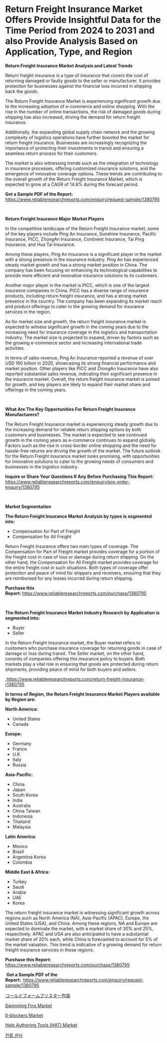 <p><h1>Return Freight Insurance Market Offers Provide Insightful Data for the Time Period from 2024 to 2031 and also Provide Analysis Based on Application, Type, and Region</h1></p><p><strong>Return Freight Insurance Market Analysis and Latest Trends</strong></p>
<p><p>Return freight insurance is a type of insurance that covers the cost of returning damaged or faulty goods to the seller or manufacturer. It provides protection for businesses against the financial loss incurred in shipping back the goods.</p><p>The Return Freight Insurance Market is experiencing significant growth due to the increasing adoption of e-commerce and online shopping. With the rise in the number of online transactions, the risk of damaged goods during shipping has also increased, driving the demand for return freight insurance.</p><p>Additionally, the expanding global supply chain network and the growing complexity of logistics operations have further boosted the market for return freight insurance. Businesses are increasingly recognizing the importance of protecting their investments in transit and ensuring a seamless return process for their customers.</p><p>The market is also witnessing trends such as the integration of technology in insurance processes, offering customized insurance solutions, and the emergence of innovative coverage options. These trends are contributing to the overall growth of the Return Freight Insurance Market, which is expected to grow at a CAGR of 14.8% during the forecast period.</p></p>
<p><strong>Get a Sample PDF of the Report:&nbsp;</strong> <a href="https://www.reliableresearchreports.com/enquiry/request-sample/1380795">https://www.reliableresearchreports.com/enquiry/request-sample/1380795</a></p>
<p>&nbsp;</p>
<p><strong>Return Freight Insurance Major Market Players</strong></p>
<p><p>In the competitive landscape of the Return Freight Insurance market, some of the key players include Ping An Insurance, Sunshine Insurance, Pacific Insurance, PICC, ZhongAn Insurance, Continent Insurance, Tai Ping Insurance, and Hua Tai Insurance. </p><p>Among these players, Ping An Insurance is a significant player in the market with a strong presence in the insurance industry. Ping An has experienced steady market growth and has a strong market position in China. The company has been focusing on enhancing its technological capabilities to provide more efficient and innovative insurance solutions to its customers. </p><p>Another major player in the market is PICC, which is one of the largest insurance companies in China. PICC has a diverse range of insurance products, including return freight insurance, and has a strong market presence in the country. The company has been expanding its market reach and product offerings to cater to the growing demand for insurance services in the region.</p><p>As for market size and growth, the return freight insurance market is expected to witness significant growth in the coming years due to the increasing need for insurance coverage in the logistics and transportation industry. The market size is projected to expand, driven by factors such as the growing e-commerce sector and increasing international trade activities. </p><p>In terms of sales revenue, Ping An Insurance reported a revenue of over USD 160 billion in 2020, showcasing its strong financial performance and market position. Other players like PICC and ZhongAn Insurance have also reported substantial sales revenue, indicating their significant presence in the insurance market. Overall, the return freight insurance market is poised for growth, and key players are likely to expand their market share and offerings in the coming years.</p></p>
<p>&nbsp;</p>
<p><strong>What Are The Key Opportunities For Return Freight Insurance Manufacturers?</strong></p>
<p><p>The Return Freight Insurance market is experiencing steady growth due to the increasing demand for reliable return shipping options by both customers and businesses. The market is expected to see continued growth in the coming years as e-commerce continues to expand globally. Factors such as the rise in cross-border online shopping and the need for hassle-free returns are driving the growth of the market. The future outlook for the Return Freight Insurance market looks promising, with opportunities for innovative solutions to cater to the growing needs of consumers and businesses in the logistics industry.</p></p>
<p><strong>Inquire or Share Your Questions If Any Before Purchasing This Report:</strong> <a href="https://www.reliableresearchreports.com/enquiry/pre-order-enquiry/1380795">https://www.reliableresearchreports.com/enquiry/pre-order-enquiry/1380795</a></p>
<p>&nbsp;</p>
<p><strong>Market Segmentation</strong></p>
<p><strong>The Return Freight Insurance Market Analysis by types is segmented into:</strong></p>
<p><ul><li>Compensation for Part of Freight</li><li>Compensation for All Freight</li></ul></p>
<p><p>Return Freight Insurance offers two main types of coverage. The Compensation for Part of Freight market provides coverage for a portion of the freight cost in case of loss or damage during return shipping. On the other hand, the Compensation for All Freight market provides coverage for the entire freight cost in such situations. Both types of coverage offer protection and peace of mind for shippers and receivers, ensuring that they are reimbursed for any losses incurred during return shipping.</p></p>
<p><strong>Purchase this Report:&nbsp;</strong><a href="https://www.reliableresearchreports.com/purchase/1380795">https://www.reliableresearchreports.com/purchase/1380795</a></p>
<p>&nbsp;</p>
<p><strong>The Return Freight Insurance Market Industry Research by Application is segmented into:</strong></p>
<p><ul><li>Buyer</li><li>Seller</li></ul></p>
<p><p>In the Return Freight Insurance market, the Buyer market refers to customers who purchase insurance coverage for returning goods in case of damage or loss during transit. The Seller market, on the other hand, consists of companies offering this insurance policy to buyers. Both markets play a vital role in ensuring that goods are protected during return shipments, providing peace of mind for both buyers and sellers.</p></p>
<p><a href="https://www.reliableresearchreports.com/return-freight-insurance-r1380795">&nbsp;https://www.reliableresearchreports.com/return-freight-insurance-r1380795</a></p>
<p><strong>In terms of Region, the Return Freight Insurance Market Players available by Region are:</strong></p>
<p>
    <p> <strong> North America: </strong>
        <ul>
            <li>United States</li>
            <li>Canada</li>
        </ul>
        </p> 
    <p> <strong> Europe: </strong>
        <ul>
            <li>Germany</li>
            <li>France</li>
            <li>U.K.</li>
            <li>Italy</li>
            <li>Russia</li>
        </ul>
        </p> 
    <p> <strong> Asia-Pacific: </strong>
        <ul>
            <li>China</li>
            <li>Japan</li>
            <li>South Korea</li>
            <li>India</li>
            <li>Australia</li>
            <li>China Taiwan</li>
            <li>Indonesia</li>
            <li>Thailand</li>
            <li>Malaysia</li>
        </ul>
        </p> 
    <p> <strong> Latin America: </strong>
        <ul>
            <li>Mexico</li>
            <li>Brazil</li>
            <li>Argentina Korea</li>
            <li>Colombia</li>
        </ul>
        </p> 
    <p> <strong> Middle East & Africa: </strong>
        <ul>
            <li>Turkey</li>
            <li>Saudi</li>
            <li>Arabia</li>
            <li>UAE</li>
            <li>Korea</li>
        </ul>
    </p>
    </p>
<p><p>The return freight insurance market is witnessing significant growth across regions such as North America (NA), Asia-Pacific (APAC), Europe, the United States (USA), and China. Among these regions, NA and Europe are expected to dominate the market, with a market share of 30% and 25%, respectively. APAC and USA are also anticipated to have a substantial market share of 20% each, while China is forecasted to account for 5% of the market valuation. This trend is indicative of a growing demand for return freight insurance services in these regions.</p></p>
<p><strong>Purchase this Report: </strong><a href="https://www.reliableresearchreports.com/purchase/1380795">https://www.reliableresearchreports.com/purchase/1380795</a></p>
<p>&nbsp;<strong>Get a Sample PDF of the Report:&nbsp;&nbsp;</strong><a href="https://www.reliableresearchreports.com/enquiry/request-sample/1380795">https://www.reliableresearchreports.com/enquiry/request-sample/1380795</a></p>
<p><strong></strong></p>
<p><p><a href="https://github.com/deonnorth8/Market-Research-Report-List-1/blob/main/921996761583.md">コールドフォームブリスター包装</a></p><p><a href="https://issuu.com/reportprime-2/docs/swimming-fins-market-size-2030.pptx">Swimming Fins Market</a></p><p><a href="https://www.linkedin.com/pulse/beta-blockers-market-offers-provide-insightful-data-time-yegde">β-blockers Market</a></p><p><a href="https://github.com/brenzgnarento/Market-Research-Report-List-2/blob/main/help-authoring-tools-hat-market.md">Help Authoring Tools (HAT) Market</a></p><p><a href="https://github.com/fredrickeglers/Market-Research-Report-List-2/blob/main/788432260573.md">전류 센서</a></p></p>